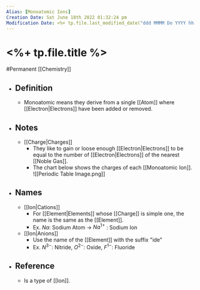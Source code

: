 ```yaml
---
Alias: [Monoatomic Ions]
Creation Date: Sat June 18th 2022 01:32:24 pm 
Modification Date: <%+ tp.file.last_modified_date("ddd MMMM Do YYYY hh:mm:ss a") %>
---
```

# <%+ tp.file.title %>
#Permanent [[Chemistry]]

- ## Definition
	- Monoatomic means they derive from a single [[Atom]] where [[Electron|Electrons]] have been added or removed.
- ## Notes
	- [[Charge|Charges]]
		- They like to gain or loose enough [[Electron|Electrons]] to be equal to the number of [[Electron|Electrons]] of the nearest [[Noble Gas]].
		- The chart below shows the charges of each [[Monoatomic Ion]].
		  ![[Periodic Table Image.png]]
- ## Names
	- [[Ion|Cations]]
		- For [[Element|Elements]] whose [[Charge]] is simple one, the name is the same as the [[Element]].
		- Ex. $Na$: Sodium Atom -> $Na^{1+}$ : Sodium Ion
	- [[Ion|Anions]]
		- Use the name of the [[Element]] with the suffix "ide"
		- Ex. $N^{3-}$: Nitride, $O^{2-}$: Oxide,	$F^{1-}$: Fluoride
- ## Reference
	- Is a type of [[Ion]].